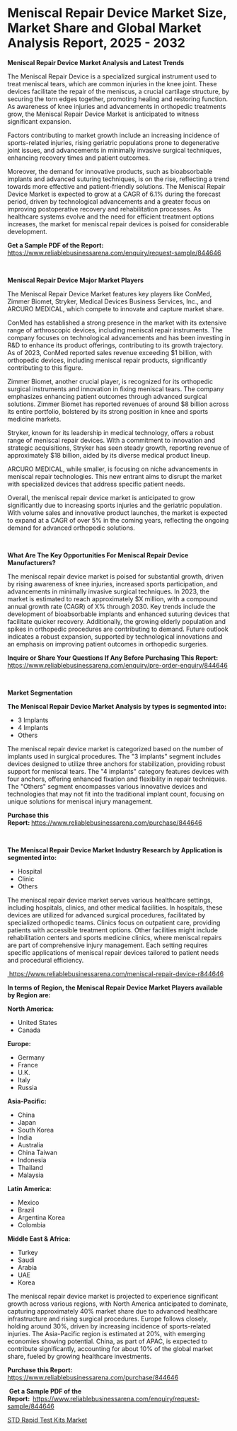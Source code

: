 <p><h1>Meniscal Repair Device Market Size, Market Share and Global Market Analysis Report, 2025 - 2032</h1></p><p><strong>Meniscal Repair Device Market Analysis and Latest Trends</strong></p>
<p><p>The Meniscal Repair Device is a specialized surgical instrument used to treat meniscal tears, which are common injuries in the knee joint. These devices facilitate the repair of the meniscus, a crucial cartilage structure, by securing the torn edges together, promoting healing and restoring function. As awareness of knee injuries and advancements in orthopedic treatments grow, the Meniscal Repair Device Market is anticipated to witness significant expansion. </p><p>Factors contributing to market growth include an increasing incidence of sports-related injuries, rising geriatric populations prone to degenerative joint issues, and advancements in minimally invasive surgical techniques, enhancing recovery times and patient outcomes. </p><p>Moreover, the demand for innovative products, such as bioabsorbable implants and advanced suturing techniques, is on the rise, reflecting a trend towards more effective and patient-friendly solutions. The Meniscal Repair Device Market is expected to grow at a CAGR of 6.1% during the forecast period, driven by technological advancements and a greater focus on improving postoperative recovery and rehabilitation processes. As healthcare systems evolve and the need for efficient treatment options increases, the market for meniscal repair devices is poised for considerable development.</p></p>
<p><strong>Get a Sample PDF of the Report:&nbsp;</strong> <a href="https://www.reliablebusinessarena.com/enquiry/request-sample/844646?utm_campaign=2187&utm_medium=2&utm_source=Github&utm_content=ia&utm_term=04032025&utm_id=meniscal-repair-device">https://www.reliablebusinessarena.com/enquiry/request-sample/844646</a></p>
<p>&nbsp;</p>
<p><strong>Meniscal Repair Device Major Market Players</strong></p>
<p><p>The Meniscal Repair Device Market features key players like ConMed, Zimmer Biomet, Stryker, Medical Devices Business Services, Inc., and ARCURO MEDICAL, which compete to innovate and capture market share. </p><p>ConMed has established a strong presence in the market with its extensive range of arthroscopic devices, including meniscal repair instruments. The company focuses on technological advancements and has been investing in R&D to enhance its product offerings, contributing to its growth trajectory. As of 2023, ConMed reported sales revenue exceeding $1 billion, with orthopedic devices, including meniscal repair products, significantly contributing to this figure.</p><p>Zimmer Biomet, another crucial player, is recognized for its orthopedic surgical instruments and innovation in fixing meniscal tears. The company emphasizes enhancing patient outcomes through advanced surgical solutions. Zimmer Biomet has reported revenues of around $8 billion across its entire portfolio, bolstered by its strong position in knee and sports medicine markets.</p><p>Stryker, known for its leadership in medical technology, offers a robust range of meniscal repair devices. With a commitment to innovation and strategic acquisitions, Stryker has seen steady growth, reporting revenue of approximately $18 billion, aided by its diverse medical product lineup.</p><p>ARCURO MEDICAL, while smaller, is focusing on niche advancements in meniscal repair technologies. This new entrant aims to disrupt the market with specialized devices that address specific patient needs.</p><p>Overall, the meniscal repair device market is anticipated to grow significantly due to increasing sports injuries and the geriatric population. With volume sales and innovative product launches, the market is expected to expand at a CAGR of over 5% in the coming years, reflecting the ongoing demand for advanced orthopedic solutions.</p></p>
<p>&nbsp;</p>
<p><strong>What Are The Key Opportunities For Meniscal Repair Device Manufacturers?</strong></p>
<p><p>The meniscal repair device market is poised for substantial growth, driven by rising awareness of knee injuries, increased sports participation, and advancements in minimally invasive surgical techniques. In 2023, the market is estimated to reach approximately $X million, with a compound annual growth rate (CAGR) of X% through 2030. Key trends include the development of bioabsorbable implants and enhanced suturing devices that facilitate quicker recovery. Additionally, the growing elderly population and spikes in orthopedic procedures are contributing to demand. Future outlook indicates a robust expansion, supported by technological innovations and an emphasis on improving patient outcomes in orthopedic surgeries.</p></p>
<p><strong>Inquire or Share Your Questions If Any Before Purchasing This Report:</strong> <a href="https://www.reliablebusinessarena.com/enquiry/pre-order-enquiry/844646?utm_campaign=2187&utm_medium=2&utm_source=Github&utm_content=ia&utm_term=04032025&utm_id=meniscal-repair-device">https://www.reliablebusinessarena.com/enquiry/pre-order-enquiry/844646</a></p>
<p>&nbsp;</p>
<p><strong>Market Segmentation</strong></p>
<p><strong>The Meniscal Repair Device Market Analysis by types is segmented into:</strong></p>
<p><ul><li>3 Implants</li><li>4 Implants</li><li>Others</li></ul></p>
<p><p>The meniscal repair device market is categorized based on the number of implants used in surgical procedures. The "3 implants" segment includes devices designed to utilize three anchors for stabilization, providing robust support for meniscal tears. The "4 implants" category features devices with four anchors, offering enhanced fixation and flexibility in repair techniques. The "Others" segment encompasses various innovative devices and technologies that may not fit into the traditional implant count, focusing on unique solutions for meniscal injury management.</p></p>
<p><strong>Purchase this Report:&nbsp;</strong><a href="https://www.reliablebusinessarena.com/purchase/844646?utm_campaign=2187&utm_medium=2&utm_source=Github&utm_content=ia&utm_term=04032025&utm_id=meniscal-repair-device">https://www.reliablebusinessarena.com/purchase/844646</a></p>
<p>&nbsp;</p>
<p><strong>The Meniscal Repair Device Market Industry Research by Application is segmented into:</strong></p>
<p><ul><li>Hospital</li><li>Clinic</li><li>Others</li></ul></p>
<p><p>The meniscal repair device market serves various healthcare settings, including hospitals, clinics, and other medical facilities. In hospitals, these devices are utilized for advanced surgical procedures, facilitated by specialized orthopedic teams. Clinics focus on outpatient care, providing patients with accessible treatment options. Other facilities might include rehabilitation centers and sports medicine clinics, where meniscal repairs are part of comprehensive injury management. Each setting requires specific applications of meniscal repair devices tailored to patient needs and procedural efficiency.</p></p>
<p><a href="https://www.reliablebusinessarena.com/meniscal-repair-device-r844646?utm_campaign=2187&utm_medium=2&utm_source=Github&utm_content=ia&utm_term=04032025&utm_id=meniscal-repair-device">&nbsp;https://www.reliablebusinessarena.com/meniscal-repair-device-r844646</a></p>
<p><strong>In terms of Region, the Meniscal Repair Device Market Players available by Region are:</strong></p>
<p>
    <p> <strong> North America: </strong>
        <ul>
            <li>United States</li>
            <li>Canada</li>
        </ul>
        </p> 
    <p> <strong> Europe: </strong>
        <ul>
            <li>Germany</li>
            <li>France</li>
            <li>U.K.</li>
            <li>Italy</li>
            <li>Russia</li>
        </ul>
        </p> 
    <p> <strong> Asia-Pacific: </strong>
        <ul>
            <li>China</li>
            <li>Japan</li>
            <li>South Korea</li>
            <li>India</li>
            <li>Australia</li>
            <li>China Taiwan</li>
            <li>Indonesia</li>
            <li>Thailand</li>
            <li>Malaysia</li>
        </ul>
        </p> 
    <p> <strong> Latin America: </strong>
        <ul>
            <li>Mexico</li>
            <li>Brazil</li>
            <li>Argentina Korea</li>
            <li>Colombia</li>
        </ul>
        </p> 
    <p> <strong> Middle East & Africa: </strong>
        <ul>
            <li>Turkey</li>
            <li>Saudi</li>
            <li>Arabia</li>
            <li>UAE</li>
            <li>Korea</li>
        </ul>
    </p>
    </p>
<p><p>The meniscal repair device market is projected to experience significant growth across various regions, with North America anticipated to dominate, capturing approximately 40% market share due to advanced healthcare infrastructure and rising surgical procedures. Europe follows closely, holding around 30%, driven by increasing incidence of sports-related injuries. The Asia-Pacific region is estimated at 20%, with emerging economies showing potential. China, as part of APAC, is expected to contribute significantly, accounting for about 10% of the global market share, fueled by growing healthcare investments.</p></p>
<p><strong>Purchase this Report: </strong><a href="https://www.reliablebusinessarena.com/purchase/844646?utm_campaign=2187&utm_medium=2&utm_source=Github&utm_content=ia&utm_term=04032025&utm_id=meniscal-repair-device">https://www.reliablebusinessarena.com/purchase/844646</a></p>
<p>&nbsp;<strong>Get a Sample PDF of the Report:&nbsp;&nbsp;</strong><a href="https://www.reliablebusinessarena.com/enquiry/request-sample/844646?utm_campaign=2187&utm_medium=2&utm_source=Github&utm_content=ia&utm_term=04032025&utm_id=meniscal-repair-device">https://www.reliablebusinessarena.com/enquiry/request-sample/844646</a></p>
<p><strong></strong></p>
<p><p><a href="https://github.com/mauripalmi/Market-Research-Report-List-6/blob/main/std-rapid-test-kits-market.md?utm_campaign=2187&utm_medium=2&utm_source=Github&utm_content=ia&utm_term=04032025&utm_id=meniscal-repair-device">STD Rapid Test Kits Market</a></p></p>